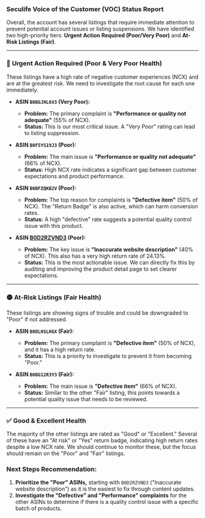 ### Seculife Voice of the Customer (VOC) Status Report

Overall, the account has several listings that require immediate attention to prevent potential account issues or listing suspensions. We have identified two high-priority tiers: **Urgent Action Required (Poor/Very Poor)** and **At-Risk Listings (Fair)**.

---

### 🔴 **Urgent Action Required (Poor & Very Poor Health)**

These listings have a high rate of negative customer experiences (NCX) and are at the greatest risk. We need to investigate the root cause for each one immediately.

*   **ASIN `B0BGJHL6V3` (Very Poor):**
    *   **Problem:** The primary complaint is **"Performance or quality not adequate"** (55% of NCX).
    *   **Status:** This is our most critical issue. A "Very Poor" rating can lead to listing suppression.

*   **ASIN `B0F5YS19J3` (Poor):**
    *   **Problem:** The main issue is **"Performance or quality not adequate"** (66% of NCX).
    *   **Status:** High NCX rate indicates a significant gap between customer expectations and product performance.

*   **ASIN `B0BFZQKB2V` (Poor):**
    *   **Problem:** The top reason for complaints is **"Defective item"** (50% of NCX). The "Return Badge" is also active, which can harm conversion rates.
    *   **Status:** A high "defective" rate suggests a potential quality control issue with this product.

*   **ASIN [B0D2RZVND3](c:\Users\johnw\listing-documentation\brands\seculife\amazon-listings\B0D2RZVND3.md) (Poor):**
    *   **Problem:** The key issue is **"Inaccurate website description"** (40% of NCX). This also has a very high return rate of 24.13%.
    *   **Status:** This is the most actionable issue. We can directly fix this by auditing and improving the product detail page to set clearer expectations.

---

### 🟡 **At-Risk Listings (Fair Health)**

These listings are showing signs of trouble and could be downgraded to "Poor" if not addressed.

*   **ASIN `B0DLHSLHGX` (Fair):**
    *   **Problem:** The primary complaint is **"Defective item"** (50% of NCX), and it has a high return rate.
    *   **Status:** This is a priority to investigate to prevent it from becoming "Poor."

*   **ASIN `B0BG12R3Y3` (Fair):**
    *   **Problem:** The main issue is **"Defective item"** (66% of NCX).
    *   **Status:** Similar to the other "Fair" listing, this points towards a potential quality issue that needs to be reviewed.

---

### ✅ **Good & Excellent Health**

The majority of the other listings are rated as "Good" or "Excellent." Several of these have an "At risk" or "Yes" return badge, indicating high return rates despite a low NCX rate. We should continue to monitor these, but the focus should remain on the "Poor" and "Fair" listings.

### **Next Steps Recommendation:**

1.  **Prioritize the "Poor" ASINs,** starting with `B0D2RZVND3` ("Inaccurate website description") as it is the easiest to fix through content updates.
2.  **Investigate the "Defective" and "Performance" complaints** for the other ASINs to determine if there is a quality control issue with a specific batch of products.
